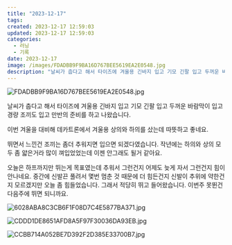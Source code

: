 ```yaml
---
title: "2023-12-17"
tags:
created: 2023-12-17 12:59:03
updated: 2023-12-17 12:59:03
categories:
  - 러닝
  - 기록
date: 2023-12-17
image: /images/FDADBB9F9BA16D767BEE5619EA2E0548.jpg
description: "날씨가 춥다고 해서 타이즈에 겨울용 긴바지 입고 기모 긴팔 입고 두꺼운 바람막이 입고 경량 조끼도 입고 만반의 준비를 하고 나왔습니다. 이번 겨울을 대비해 데카트론에서 겨울용 상의와 하의를 샀는데 따뜻하고 좋네요. 뛰면서 느낀건 조끼는 좀더 추워지면 입으면 되겠다였습니다. 작년에는 하의"
---
```


![FDADBB9F9BA16D767BEE5619EA2E0548.jpg](/images/FDADBB9F9BA16D767BEE5619EA2E0548.jpg)
 
 

날씨가 춥다고 해서 타이즈에 겨울용 긴바지 입고 기모 긴팔 입고 두꺼운 바람막이 입고 경량 조끼도 입고 만반의 준비를 하고 나왔습니다.

이번 겨울을 대비해 데카트론에서 겨울용 상의와 하의를 샀는데 따뜻하고 좋네요.

뛰면서 느낀건 조끼는 좀더 추워지면 입으면 되겠다였습니다. 작년에는 하의와 상의 모두 좀 얇은거라 많이 껴입었었는데 이젠 안그래도 될거 같아요.

오늘은 하프까지만 뛰는게 목표였는데 추워서 그런건지 어제도 늦게 자서 그런건지 힘이 안나네요. 중간에 신발끈 풀려서 몇번 멈춘 것 때문에 더 힘든건지 신발이 추위에 약한건지 모르겠지만 오늘 좀 힘들었습니다. 그래서 적당히 뛰고 들어왔습니다. 이번주 못뛴건 다음주에 뛰면 되니까요.

 
 ![6028ABA8C3CB6F1F08D7C4E5877BA371.jpg](/images/6028ABA8C3CB6F1F08D7C4E5877BA371.jpg)
 
 

 
 ![CDDD1DE8651AFD8A5F97F30036DA93EB.jpg](/images/CDDD1DE8651AFD8A5F97F30036DA93EB.jpg)
 
 

 
 ![CCBB714A052BE7D392F2D385E33700B7.jpg](/images/CCBB714A052BE7D392F2D385E33700B7.jpg)
